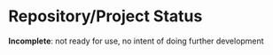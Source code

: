 Repository/Project Status
=========================

__Incomplete__: not ready for use, no intent of doing further development
